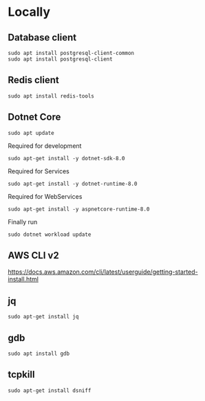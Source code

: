 
# Locally

## Database client

```
sudo apt install postgresql-client-common
sudo apt install postgresql-client
```

## Redis client

```
sudo apt install redis-tools
```

## Dotnet Core

```
sudo apt update
```
Required for development
```
sudo apt-get install -y dotnet-sdk-8.0
```
Required for Services
```
sudo apt-get install -y dotnet-runtime-8.0
```
Required for WebServices
```
sudo apt-get install -y aspnetcore-runtime-8.0
```
Finally run
```
sudo dotnet workload update
```

## AWS CLI v2

https://docs.aws.amazon.com/cli/latest/userguide/getting-started-install.html

## jq

```
sudo apt-get install jq
```

## gdb

```
sudo apt install gdb
```

## tcpkill

```
sudo apt-get install dsniff
```
